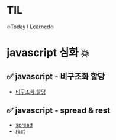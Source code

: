 # TIL
 🔥Today I Learned🔥

# javascript 심화 💥

## ✅ javascript - 비구조화 할당 
 - <a href="https://velog.io/@hongduhyeon/javascript-%EB%B9%84%EA%B5%AC%EC%A1%B0%ED%99%94-%ED%95%A0%EB%8B%B9-%EA%B5%AC%EC%A1%B0-%EB%B6%84%ED%95%B4">비구조화 할당</a>
## ✅ javascript - spread & rest
 - <a href="https://velog.io/@hongduhyeon/javascript-spread">spread</a>
 - <a href="https://velog.io/@hongduhyeon/javascript-rest">rest</a>
